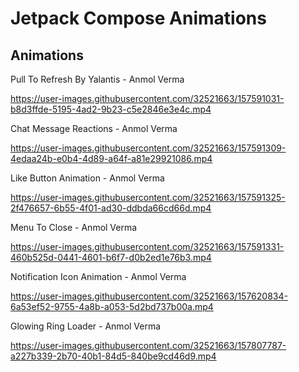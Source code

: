 # Jetpack Compose Animations

## Animations


Pull To Refresh By Yalantis - Anmol Verma

https://user-images.githubusercontent.com/32521663/157591031-b8d3ffde-5195-4ad2-9b23-c5e2846e3e4c.mp4

Chat Message Reactions - Anmol Verma

https://user-images.githubusercontent.com/32521663/157591309-4edaa24b-e0b4-4d89-a64f-a81e29921086.mp4

Like Button Animation - Anmol Verma

https://user-images.githubusercontent.com/32521663/157591325-2f476657-6b55-4f01-ad30-ddbda66cd66d.mp4

Menu To Close - Anmol Verma

https://user-images.githubusercontent.com/32521663/157591331-460b525d-0441-4601-b6f7-d0b2ed1e76b3.mp4

Notification Icon Animation - Anmol Verma

https://user-images.githubusercontent.com/32521663/157620834-6a53ef52-9755-4a8b-a053-5d2bd737b00a.mp4

Glowing Ring Loader - Anmol Verma

https://user-images.githubusercontent.com/32521663/157807787-a227b339-2b70-40b1-84d5-840be9cd46d9.mp4

